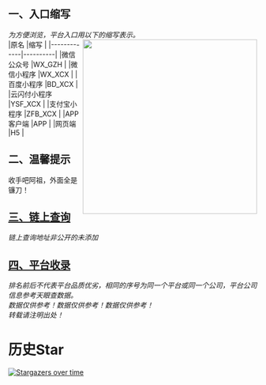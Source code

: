  ## 一、入口缩写
 *为方便浏览，平台入口用以下的缩写表示。*  
 [<img align="right" src="https://s2.loli.net/2022/09/13/1pfEevV7ADNXPdb.png" width="353px" />](https://baike.baidu.com/item/NFT/56358612?fr=aladdin/)
|原名         |缩写       |
|-------------|----------|
|微信公众号   |WX_GZH     | 
|微信小程序   |WX_XCX     | 
|百度小程序   |BD_XCX     |
|云闪付小程序 |YSF_XCX    |
|支付宝小程序 |ZFB_XCX    |
|APP客户端    |APP       |
|网页端       |H5        |

 ## 二、温馨提示  
收手吧阿祖，外面全是镰刀！

 ## [三、链上查询](https://github.com/KPI0/NFT/tree/main/blockchain)
 *链上查询地址非公开的未添加*  
 
 ## [四、平台收录](https://github.com/KPI0/NFT/tree/main/platform%20collection)
  *排名前后不代表平台品质优劣，相同的序号为同一个平台或同一个公司，平台公司信息参考天眼查数据。*  
  *数据仅供参考！数据仅供参考！数据仅供参考！*   
  *转载请注明出处！*  
 
# 历史Star

[![Stargazers over time](https://starchart.cc/KPI0/NFT.svg)](https://starchart.cc/KPI0/NFT)

